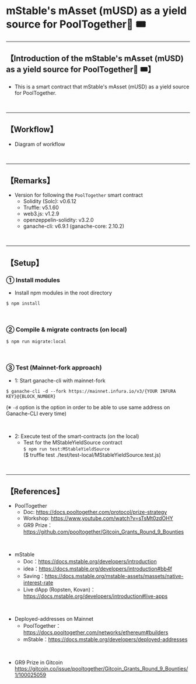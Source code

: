 # mStable's mAsset (mUSD) as a yield source for PoolTogether🎫 🎟

***
## 【Introduction of the mStable's mAsset (mUSD) as a yield source for PoolTogether🎫 🎟】
- This is a smart contract that mStable's mAsset (mUSD) as a yield source for PoolTogether.

&nbsp;

***

## 【Workflow】
- Diagram of workflow  

&nbsp;

***

## 【Remarks】
- Version for following the `PoolTogether` smart contract
  - Solidity (Solc): v0.6.12
  - Truffle: v5.1.60
  - web3.js: v1.2.9
  - openzeppelin-solidity: v3.2.0
  - ganache-cli: v6.9.1 (ganache-core: 2.10.2)


&nbsp;

***

## 【Setup】
### ① Install modules
- Install npm modules in the root directory
```
$ npm install
```

<br>

### ② Compile & migrate contracts (on local)
```
$ npm run migrate:local
```

<br>

### ③ Test (Mainnet-fork approach)
- 1: Start ganache-cli with mainnet-fork
```
$ ganache-cli -d --fork https://mainnet.infura.io/v3/{YOUR INFURA KEY}@{BLOCK_NUMBER}
```
(※ `-d` option is the option in order to be able to use same address on Ganache-CLI every time)

<br>

- 2: Execute test of the smart-contracts (on the local)  
  - Test for the MStableYieldSource contract  
    `$ npm run test:MStableYieldSource`  
    ($ truffle test ./test/test-local/MStableYieldSource.test.js)  

<br>


***

## 【References】
- PoolTogether
  - Doc: https://docs.pooltogether.com/protocol/prize-strategy
  - Workshop: https://www.youtube.com/watch?v=sTsMt0zdOHY
  - GR9 Prize：https://github.com/pooltogether/Gitcoin_Grants_Round_9_Bounties

<br>

- mStable
  - Doc：https://docs.mstable.org/developers/introduction  
  - idea：https://docs.mstable.org/developers/introduction#bb4f  
  - Saving：https://docs.mstable.org/mstable-assets/massets/native-interest-rate 
  - Live dApp (Ropsten, Kovan)：https://docs.mstable.org/developers/introduction#live-apps 

<br>

- Deployed-addresses on Mainnet
  - PoolTogether：https://docs.pooltogether.com/networks/ethereum#builders
  - mStable：https://docs.mstable.org/developers/deployed-addresses

<br>

- GR9 Prize in Gitcoin
https://gitcoin.co/issue/pooltogether/Gitcoin_Grants_Round_9_Bounties/1/100025059
